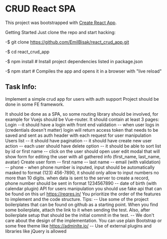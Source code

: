 # CRUD React SPA

This project was bootstrapped with [Create React App](https://github.com/facebook/create-react-app).

Getting Started Just clone the repo and start hacking:

-$ git clone https://github.com/EmilBisak/react_crud_app.git

-$ cd react_crud_app

-$ npm install # Install project dependencies listed in package.json

-$ npm start # Compiles the app and opens it in a browser with "live reload"


## Task Info:

Implement a simple crud app for users with auth support
Project should be done in some FE framework.

It should be done as a SPA, so some routing library should be involved, for example for
Vuejs should be Vue-router. It should contain at least 3 pages:
Login
--it should have a login with front end validation
-- when user logs in (credentials doesn't matter) login will return access token that needs
to be saved and sent as auth header with each request for user manipulation
Users list
-- it should have pagination
-- it should have create new user action
-- each user should have delete option
-- it should be able to sort list by id or first name
-- click on the user should open user edit modal that will show form for editing the user
with all gathered info (first_name, last_name, avatar)
Create user form
-- first name
-- last name
-- email (with validation)
-- phone - when phone number is inputed, input should be automatically masked to
format (123) 456-7890, it should only allow to input numbers no more than 10 digits. when
data is sent to the server to create a record, phone number should be sent in format
1234567890
-- date of birth (with calendar plugin)
API for users manipulation you should use fake api that can be found on this url
https://reqres.in/
You prioritize the order of the features to implement and the code structure.
Tips:
-- Use some of the project boilerplates that can be found on github as a starting point.
When you find some boilerplate, attach the link to it when sending the test. Also, after
boilerplate setup that should be the initial commit in the test.
-- We don't care about the design of the implementation. You can use plain Bootstrap or
some free theme like https://adminlte.io/
-- Use of external plugins and libraries like jQuery is allowed
